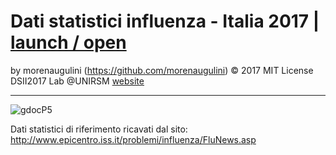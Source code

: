 
# Dati statistici influenza - Italia 2017 | [launch / open](http://dsii-2017-unirsm.github.io/2017/gdoc)

by morenaugulini (https://github.com/morenaugulini) © 2017 MIT License  
DSII2017 Lab @UNIRSM [website](http://dsii-2017-unirsm.github.io)

----

![gdocP5](http://i.imgur.com/cmkhvvi.png)

Dati statistici di riferimento ricavati dal sito:
http://www.epicentro.iss.it/problemi/influenza/FluNews.asp
